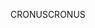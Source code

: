 <span data-ttu-id="28b77-101">CRONUS</span><span class="sxs-lookup"><span data-stu-id="28b77-101">CRONUS</span></span>